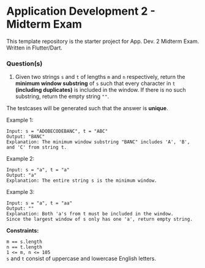# Application Development 2 - Midterm Exam

This template repository is the starter project for App. Dev. 2 Midterm Exam. Written in Flutter/Dart.

### Question(s)

1. Given two strings `s` and `t` of lengths `m` and `n` respectively, return the **minimum window substring** of `s` such that every character in `t` **(including duplicates)** is included in the window. If there is no such substring, return the empty string `""`.

The testcases will be generated such that the answer is **unique**.

Example 1:

```
Input: s = "ADOBECODEBANC", t = "ABC"
Output: "BANC"
Explanation: The minimum window substring "BANC" includes 'A', 'B', and 'C' from string t.
```

Example 2:

```
Input: s = "a", t = "a"
Output: "a"
Explanation: The entire string s is the minimum window.
```

Example 3:

```
Input: s = "a", t = "aa"
Output: ""
Explanation: Both 'a's from t must be included in the window.
Since the largest window of s only has one 'a', return empty string.
```

**Constraints:**

`m == s.length`  
`n == t.length`  
`1 <= m, n <= 105`  
`s` and `t` consist of uppercase and lowercase English letters.
